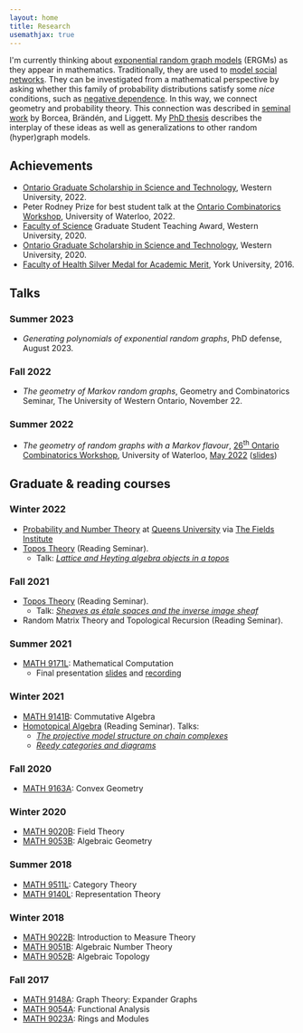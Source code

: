 ```yaml
---
layout: home
title: Research
usemathjax: true
---
```


I'm currently thinking about [exponential random graph models](https://en.wikipedia.org/wiki/Exponential_family_random_graph_models) (ERGMs) as they appear in mathematics. Traditionally, they are used to [model social networks](https://ranger.uta.edu/~chqding/cse5301/classPapers/ExponentialRandomGraph.pdf). They can be investigated from a mathematical perspective by asking whether this family of probability distributions satisfy some *nice* conditions, such as [negative dependence](https://arxiv.org/abs/math/0404095). In this way, we connect geometry and probability theory. This connection was described in [seminal work](https://arxiv.org/abs/0707.2340) by Borcea, Brändén, and Liggett. My [PhD thesis](https://ir.lib.uwo.ca/etd/9519/) describes the interplay of these ideas as well as generalizations to other random (hyper)graph models.
## Achievements
- [Ontario Graduate Scholarship in Science and Technology](https://grad.uwo.ca/finances/external_funding/ogs.html), Western University, 2022.
- Peter Rodney Prize for best student talk at the [Ontario Combinatorics Workshop](http://www.fields.utoronto.ca/sites/default/files/uploads/OCW-2022_Program_0.pdf), University of Waterloo, 2022.
- [Faculty of Science](https://www.uwo.ca/sci/) Graduate Student Teaching Award, Western University, 2020. 
- [Ontario Graduate Scholarship in Science and Technology](https://grad.uwo.ca/finances/external_funding/ogs.html), Western University, 2020.
- [Faculty of Health Silver Medal for Academic Merit](https://www.yorku.ca/health/scholarships-awards/faculty-of-health-gold-and-silver-medals/), York University, 2016.

## Talks
### Summer 2023
- *Generating polynomials of exponential random graphs*, PhD defense, August 2023.
### Fall 2022
- *The geometry of Markov random graphs*, Geometry and Combinatorics Seminar, The University of Western Ontario, November 22.
### Summer 2022
- *The geometry of random graphs with a Markov flavour*, [26<sup>th</sup> Ontario Combinatorics Workshop](http://www.fields.utoronto.ca/activities/21-22/combinatorics), University of Waterloo, [May 2022](/files/OCW-picture.jpg) ([slides](/files/OCW-slides.pdf))

## Graduate & reading courses
### Winter 2022
- [Probability and Number Theory](http://www.fields.utoronto.ca/activities/21-22/probability-and-numbers) at [Queens University](https://www.queensu.ca/) via [The Fields Institute](http://www.fields.utoronto.ca/describe/host-institutions/fields-institute)
- [Topos Theory](https://www.uwo.ca/math/faculty/kapulkin/seminars/topos_theory.html) (Reading Seminar). 
    - Talk: [*Lattice and Heyting algebra objects in a topos*](/files/topos-theory/heyting.pdf)
   
### Fall 2021
- [Topos Theory](https://www.uwo.ca/math/faculty/kapulkin/seminars/topos_theory.html) (Reading Seminar). 
    - Talk: [*Sheaves as étale spaces and the inverse image sheaf*](/files/topos-theory/sheaves.pdf)
- Random Matrix Theory and Topological Recursion (Reading Seminar).

### Summer 2021
- [MATH 9171L](https://jdc.math.uwo.ca//M9171a-2021-summer/index.html): Mathematical Computation
    - Final presentation [slides](/files/haskell-slides.pdf) and [recording](https://youtu.be/vRPyaeW-HNc)

### Winter 2021
- [MATH 9141B](https://www.math.uwo.ca/faculty/dhillon/teaching/CommutativeAlgebra2021.html): Commutative Algebra
- [Homotopical Algebra](https://www.math.uwo.ca/faculty/kapulkin/seminars/homotopical_algebra.html) (Reading Seminar). Talks:
    - [*The projective model structure on chain complexes*](/files/homotopical-algebra/chain-complexes.pdf)
    - [*Reedy categories and diagrams*](/files/homotopical-algebra/reedy.pdf)
    
### Fall 2020
- [MATH 9163A](http://gdenham.math.uwo.ca/class/9163/): Convex Geometry

### Winter 2020
- [MATH 9020B](https://www.math.uwo.ca/faculty/dhillon/teaching/Galois2020.html): Field Theory
- [MATH 9053B](https://www.math.uwo.ca/faculty/dhillon/teaching/AlgGeom2020.html): Algebraic Geometry

### Summer 2018
- [MATH 9511L](https://www.math.uwo.ca/faculty/kapulkin/courses/2020-9511A.html): Category Theory
- [MATH 9140L](http://jdc.math.uwo.ca/M9140a-2018-summer/index.html): Representation Theory

### Winter 2018
- [MATH 9022B](http://uwo.ca/math/faculty/adamus/teaching/4122B2018/index.html): Introduction to Measure Theory
- [MATH 9051B](http://uwo.ca/math/faculty/hall/algebraic-number-theory/s18/index.html): Algebraic Number Theory
- [MATH 9052B](http://jdc.math.uwo.ca/M9052-2018/index.html): Algebraic Topology

### Fall 2017
- [MATH 9148A](https://uwo.ca/math/faculty/hall/expander-graphs/f17/index.html): Graph Theory: Expander Graphs
- [MATH 9054A](http://www-home.math.uwo.ca/~mfranz/courses/2017_9054a/outline.pdf): Functional Analysis
- [MATH 9023A](http://www-home.math.uwo.ca/~nlemire/4123/): Rings and Modules

